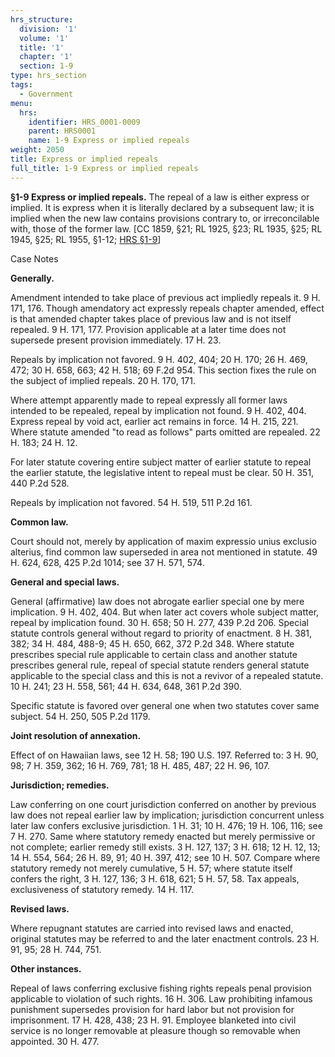 ```yaml
---
hrs_structure:
  division: '1'
  volume: '1'
  title: '1'
  chapter: '1'
  section: 1-9
type: hrs_section
tags:
  - Government
menu:
  hrs:
    identifier: HRS_0001-0009
    parent: HRS0001
    name: 1-9 Express or implied repeals
weight: 2050
title: Express or implied repeals
full_title: 1-9 Express or implied repeals
---
```

**§1-9 Express or implied repeals.** The repeal of a law is either express or implied. It is express when it is literally declared by a subsequent law; it is implied when the new law contains provisions contrary to, or irreconcilable with, those of the former law. [CC 1859, §21; RL 1925, §23; RL 1935, §25; RL 1945, §25; RL 1955, §1-12; [HRS §1-9](/title-1/chapter-1/section-1-9/)]

Case Notes

**Generally.**

Amendment intended to take place of previous act impliedly repeals it. 9 H. 171, 176\. Though amendatory act expressly repeals chapter amended, effect is that amended chapter takes place of previous law and is not itself repealed. 9 H. 171, 177\. Provision applicable at a later time does not supersede present provision immediately. 17 H. 23.

Repeals by implication not favored. 9 H. 402, 404; 20 H. 170; 26 H. 469, 472; 30 H. 658, 663; 42 H. 518; 69 F.2d 954\. This section fixes the rule on the subject of implied repeals. 20 H. 170, 171.

Where attempt apparently made to repeal expressly all former laws intended to be repealed, repeal by implication not found. 9 H. 402, 404\. Express repeal by void act, earlier act remains in force. 14 H. 215, 221\. Where statute amended "to read as follows" parts omitted are repealed. 22 H. 183; 24 H. 12.

For later statute covering entire subject matter of earlier statute to repeal the earlier statute, the legislative intent to repeal must be clear. 50 H. 351, 440 P.2d 528.

Repeals by implication not favored. 54 H. 519, 511 P.2d 161.

**Common law.**

Court should not, merely by application of maxim expressio unius exclusio alterius, find common law superseded in area not mentioned in statute. 49 H. 624, 628, 425 P.2d 1014; see 37 H. 571, 574.

**General and special laws.**

General (affirmative) law does not abrogate earlier special one by mere implication. 9 H. 402, 404\. But when later act covers whole subject matter, repeal by implication found. 30 H. 658; 50 H. 277, 439 P.2d 206\. Special statute controls general without regard to priority of enactment. 8 H. 381, 382; 34 H. 484, 488-9; 45 H. 650, 662, 372 P.2d 348\. Where statute prescribes special rule applicable to certain class and another statute prescribes general rule, repeal of special statute renders general statute applicable to the special class and this is not a revivor of a repealed statute. 10 H. 241; 23 H. 558, 561; 44 H. 634, 648, 361 P.2d 390.

Specific statute is favored over general one when two statutes cover same subject. 54 H. 250, 505 P.2d 1179.

**Joint resolution of annexation.**

Effect of on Hawaiian laws, see 12 H. 58; 190 U.S. 197\. Referred to: 3 H. 90, 98; 7 H. 359, 362; 16 H. 769, 781; 18 H. 485, 487; 22 H. 96, 107.

**Jurisdiction; remedies.**

Law conferring on one court jurisdiction conferred on another by previous law does not repeal earlier law by implication; jurisdiction concurrent unless later law confers exclusive jurisdiction. 1 H. 31; 10 H. 476; 19 H. 106, 116; see 7 H. 270\. Same where statutory remedy enacted but merely permissive or not complete; earlier remedy still exists. 3 H. 127, 137; 3 H. 618; 12 H. 12, 13; 14 H. 554, 564; 26 H. 89, 91; 40 H. 397, 412; see 10 H. 507\. Compare where statutory remedy not merely cumulative, 5 H. 57; where statute itself confers the right, 3 H. 127, 136; 3 H. 618, 621; 5 H. 57, 58\. Tax appeals, exclusiveness of statutory remedy. 14 H. 117.

**Revised laws.**

Where repugnant statutes are carried into revised laws and enacted, original statutes may be referred to and the later enactment controls. 23 H. 91, 95; 28 H. 744, 751.

**Other instances.**

Repeal of laws conferring exclusive fishing rights repeals penal provision applicable to violation of such rights. 16 H. 306\. Law prohibiting infamous punishment supersedes provision for hard labor but not provision for imprisonment. 17 H. 428, 438; 23 H. 91\. Employee blanketed into civil service is no longer removable at pleasure though so removable when appointed. 30 H. 477.